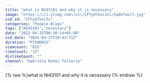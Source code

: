 ```yaml
---
title: "what is NI43101 and why it is necessary"
image: "https:\/\/i.ytimg.com\/vi\/LFYyd7exc3s\/hqdefault.jpg"
vid_id: "LFYyd7exc3s"
categories: "People-Blogs"
tags: ["NI43101","necessary"]
date: "2022-04-25T00:30:14+03:00"
vid_date: "2016-04-27T20:43:51Z"
duration: "PT20M45S"
viewcount: "655"
likeCount: "13"
dislikeCount: ""
channel: "Gabriela Nuñez Telleria"
---
```

{% raw %}what is NI43101 and why it is necessary {% endraw %}
